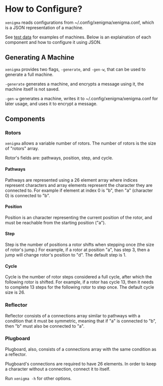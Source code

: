 # How to Configure?
`xenigma` reads configurations from ~/.config/xenigma/xenigma.conf, which is a JSON
representation of a machine.

See [test data](test-data) for examples of machines. Below is an explaination of each
component and how to configure it using JSON.

## Generating A Machine
`xenigma` provides two flags, `-generate`, and `-gen-w`, that can be used to generate
a full machine.

`-generate` generates a machine, and encrypts a message using it, the machine itself
is not saved.

`-gen-w` generates a machine, writes it to ~/.config/xenigma/xenigma.conf for later
usage, and uses it to encrypt a message.

## Components
### Rotors
`xenigma` allows a variable number of rotors. The number of rotors is the size of
"rotors" array.

Rotor's fields are: pathways, position, step, and cycle.

#### Pathways
Pathways are represented using a 26 element array where indices represent characters
and array elements represent the character they are connected to. For example if
element at index 0 is "b", then "a" (character 0) is connected to "b".

#### Position
Position is an character representing the current position of the rotor, and must
be reachable from the starting position ("a").

#### Step
Step is the number of positions a rotor shifts when stepping once (the size of rotor's
jump.) For example, if a rotor at position "a", has step 3, then a jump will change
rotor's position to "d". The default step is 1.

#### Cycle
Cycle is the number of rotor steps considered a full cycle, after which the following
rotor is shifted. For example, if a rotor has cycle 13, then it needs to complete 13
steps for the following rotor to step once. The default cycle size is 26.

### Reflector
Reflector consists of a connections array similar to pathways with a condition that
it must be symmetric, meaning that if "a" is connected to "b", then "b" must also
be connected to "a".

### Plugboard
Plugboard, also, consists of a connections array with the same condition as a reflector.

Plugboard's connections are required to have 26 elements. In order to keep a character 
without a connection, connect it to itself.

Run `xenigma -h` for other options.
